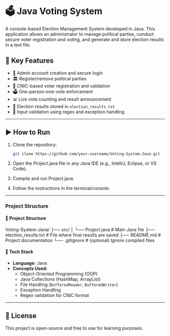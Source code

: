 
# 🗳️ Java Voting System

A console-based Election Management System developed in Java. This application allows an administrator to manage political parties, conduct secure voter registration and voting, and generate and store election results in a text file.

## 📌 Key Features

- 👤 Admin account creation and secure login
- 🏛️ Register/remove political parties
- 🧾 CNIC-based voter registration and validation
- 🗳️ One-person-one-vote enforcement
- 📊 Live vote counting and result announcement
- 📁 Election results stored in `election_results.txt`
- 🧪 Input validation using regex and exception handling

---
## ▶️ How to Run

1. Clone the repository:
   ```bash
   git clone https://github.com/your-username/Voting-System-Java.git
2. Open the Project.java file in any Java IDE (e.g., IntelliJ, Eclipse, or VS Code).

3. Compile and run Project.java.

4. Follow the instructions in the terminal/console.

---

###  **Project Structure**

#### 📁 Project Structure
Voting-System-Java/
├── src/
│ └── Project.java # Main Java file
├── election_results.txt # File where final results are saved
├── README.md # Project documentation
└── .gitignore # (optional) Ignore compiled files

#### 🧰 Tech Stack

- **Language:** Java  
- **Concepts Used:**  
  - Object-Oriented Programming (OOP)  
  - Java Collections (HashMap, ArrayList)  
  - File Handling (`BufferedReader`, `BufferedWriter`)  
  - Exception Handling  
  - Regex validation for CNIC format

---

## 🪪 License

This project is open-source and free to use for learning purposes.



